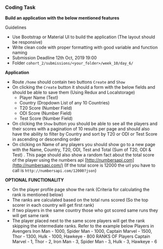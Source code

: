 ### Coding Task

**Build an application with the below mentioned features**

Guidelines

- Use Bootstrap or Material UI to build the application (The layout should be responsive)
- Write clean code with proper formatting with good variable and function naming
- Submission Deadline 12th Oct, 2019 19:00
- Folder `cohort_2/submissions/<your_folder>/week_10/day_6/`



**Application**

- Route `/home` should contain two buttons `Create` and `Show`
- On clicking the `Create` button it should a form with the below fields and should be able to save them (Using Redux and Localstorage)
  - Player Name (Text)
  - Country (Dropdown List of any 10 Countries)
  - T20 Score (Number Field)
  - ODI Score (Number Field)
  - Test Score (Number Field)
- On clicking the `Show` button you should be able to see all the players and their scores with a pagination of 10 results per page and should also have the ability to filter by Country and sort by T20 or ODI or Test Score in ascending or descending order
- On clicking on Name of any players you should show go to a new page with the Name, Country, T20, ODI, Test and Total (Sum of T20, ODI & Test) . This page should also show a random fact about the total score of the player using the numbers api  [http://numbersapi.com](http://numbersapi.com/) (If the total score is 12000 the url you have to call is `http://numbersapi.com/12000?json`)



**OPTIONAL FUNCTIONALITY**

-  On the player profile page show the  rank (Criteria for calculating the rank is mentioned below)
  - The ranks are calculated based on the total runs scored (So the top scorer in each country will get first rank)
  - If two players in the same country those who got scored same runs they will get same rank
  - The player placed next to the same score players will get the rank skipping the
    intermediate ranks. Refer to the example below
    Players in Avengers
    Iron Man - 1000, Spider Man - 1000, Captain Marvel - 1500, Thor - 1300, Hulk - 1000, Hawkeye - 800
    RANKS OF Players
    Captain Marvel - 1, Thor - 2, Iron Man - 3, Spider Man - 3, Hulk - 3, Hawkeye - 6

